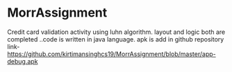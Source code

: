 # MorrAssignment
Credit card validation activity using luhn algorithm.
layout and logic both are completed ..code is written in java language.
apk is add in github repository link-
https://github.com/kirtimansinghcs19/MorrAssignment/blob/master/app-debug.apk
